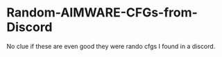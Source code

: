 # Random-AIMWARE-CFGs-from-Discord
No clue if these are even good they were rando cfgs I found in a discord.
